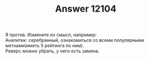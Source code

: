 ﻿---
title: "Answer 12104"
se.owner.user_id: 
se.owner.display_name: "user492376"
se.owner.link: ""
se.answer_id: 12104
se.question_id: 12078
se.post_type: answer
se.is_accepted: False
---
<p>Я против. Измените их смысл, например:<br />
Аналитик: серебрянный, ознакомиться со всеми популярными метками(иметь 5 рейтинга по ним).<br />
Реверс можно убрать, у него есть замена.</p>
